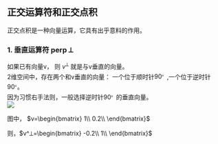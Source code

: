 <script type="text/javascript"
            src="http://cdn.mathjax.org/mathjax/latest/MathJax.js?config=TeX-AMS-MML_HTMLorMML">
    </script>

## 正交运算符和正交点积
正交点积是一种向量运算，它具有出乎意料的作用。

### 1. 垂直运算符  perp  ⟂
如果已有向量v， 则 $v^⟂$ 就是与v垂直的向量。  
2维空间中，存在两个和v垂直的向量：   一个位于顺时针$90^。$,一个位于逆时针$90^。$。  
因为习惯右手法则，一般选择逆时针$90^。$的垂直向量。  
![](https://raw.githubusercontent.com/mebusy/notes/master/imgs/MIG_perpVector.png)

图中， $v=\begin{bmatrix}
        1\\
        0.2\\
        \end{bmatrix}$    
        
则，$v^⟂=\begin{bmatrix}
        -0.2\\
        1\\
        \end{bmatrix}$    
